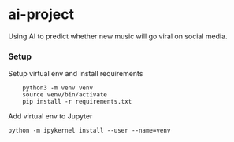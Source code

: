 # ai-project

Using AI to predict whether new music will go viral on social media.

### Setup

Setup virtual env and install requirements

```
    python3 -m venv venv
    source venv/bin/activate
    pip install -r requirements.txt
```

Add virtual env to Jupyter

```
python -m ipykernel install --user --name=venv
```
